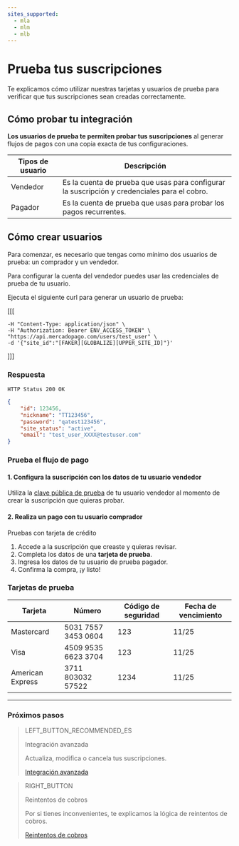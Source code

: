 ```yaml
---
sites_supported:
  - mla
  - mlm
  - mlb
---
```


# Prueba tus suscripciones

Te explicamos cómo utilizar nuestras tarjetas y usuarios de prueba para verificar que tus suscripciones sean creadas correctamente.


## Cómo probar tu integración

**Los usuarios de prueba te permiten probar tus suscripciones** al generar flujos de pagos con una copia exacta de tus configuraciones.

Tipos de usuario | Descripción  
--- |	---
Vendedor | Es la cuenta de prueba que usas para configurar la suscripción y credenciales para el cobro.       
Pagador | Es la cuenta de prueba que usas para probar los pagos recurrentes.

## Cómo crear usuarios

Para comenzar, es necesario que tengas como mínimo dos usuarios de prueba: un comprador y un vendedor.

Para configurar la cuenta del vendedor puedes usar las credenciales de prueba de tu usuario. 

Ejecuta el siguiente curl para generar un usuario de prueba:


[[[
```curl curl -X POST \
-H "Content-Type: application/json" \
-H "Authorization: Bearer ENV_ACCESS_TOKEN" \
"https://api.mercadopago.com/users/test_user" \
-d '{"site_id":"[FAKER][GLOBALIZE][UPPER_SITE_ID]"}'
```
]]]

### Respuesta
`HTTP Status 200 OK`
```json
{
    "id": 123456,
    "nickname": "TT123456",
    "password": "qatest123456",
    "site_status": "active",
    "email": "test_user_XXXX@testuser.com"
}
```

### Prueba el flujo de pago

#### 1. Configura la suscripción con los datos de tu usuario vendedor

Utiliza la  <a href="https://www.mercadopago[FAKER][URL][DOMAIN]/account/credentials" target="_blank">clave pública de prueba</a> de tu usuario vendedor al momento de crear la suscripción que quieras probar.<br>

#### 2. Realiza un pago con tu usuario comprador

Pruebas con tarjeta de crédito

1. Accede a la suscripción que creaste y quieras revisar.
1. Completa los datos de una **tarjeta de prueba**.
1. Ingresa los datos de tu usuario de prueba pagador.
1. Confirma la compra, ¡y listo!

### Tarjetas de prueba

Tarjeta |   Número  | Código de seguridad   |   Fecha de vencimiento
--- |	--- | --- | --- 
Mastercard       |  5031 7557 3453 0604 |   123 | 11/25            
Visa             |  4509 9535 6623 3704 |   123 | 11/25   
American Express |  3711 803032 57522   |   1234| 11/25   

------------
### Próximos pasos

> LEFT_BUTTON_RECOMMENDED_ES
>
> Integración avanzada
>
> Actualiza, modifica o cancela tus suscripciones.
>
> [Integración avanzada](https://www.mercadopago[FAKER][URL][DOMAIN]/developers/es/guides/online-payments/subscriptions/advanced-integration)

> RIGHT_BUTTON
>
> Reintentos de cobros
>
> Por si tienes inconvenientes, te explicamos la lógica de reintentos de cobros. 
>
> [Reintentos de cobros](https://www.mercadopago[FAKER][URL][DOMAIN]/developers/es/guides/online-payments/subscriptions/payment-retry)

